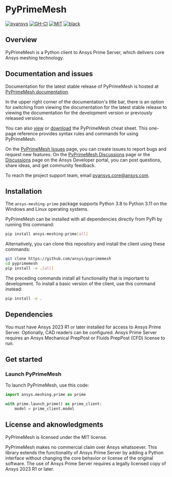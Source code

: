 # PyPrimeMesh

[![pyansys](https://img.shields.io/badge/Py-Ansys-ffc107.svg?logo=data:image/png;base64,iVBORw0KGgoAAAANSUhEUgAAABAAAAAQCAIAAACQkWg2AAABDklEQVQ4jWNgoDfg5mD8vE7q/3bpVyskbW0sMRUwofHD7Dh5OBkZGBgW7/3W2tZpa2tLQEOyOzeEsfumlK2tbVpaGj4N6jIs1lpsDAwMJ278sveMY2BgCA0NFRISwqkhyQ1q/Nyd3zg4OBgYGNjZ2ePi4rB5loGBhZnhxTLJ/9ulv26Q4uVk1NXV/f///////69du4Zdg78lx//t0v+3S88rFISInD59GqIH2esIJ8G9O2/XVwhjzpw5EAam1xkkBJn/bJX+v1365hxxuCAfH9+3b9/+////48cPuNehNsS7cDEzMTAwMMzb+Q2u4dOnT2vWrMHu9ZtzxP9vl/69RVpCkBlZ3N7enoDXBwEAAA+YYitOilMVAAAAAElFTkSuQmCC)](https://docs.pyansys.com/)
[![GH-CI](https://github.com/ansys/pyprimemesh/actions/workflows/ci_cd.yml/badge.svg)](https://github.com/ansys/pyprimemesh/actions/workflows/ci_cd.yml)
[![MIT](https://img.shields.io/badge/License-MIT-yellow.svg)](https://opensource.org/licenses/MIT)
[![black](https://img.shields.io/badge/code%20style-black-000000.svg?style=flat)](https://github.com/psf/black)

## Overview

PyPrimeMesh is a Python client to Ansys Prime Server, which
delivers core Ansys meshing technology.

## Documentation and issues

Documentation for the latest stable release of PyPrimeMesh is hosted at
[PyPrimeMesh documentation](https://prime.docs.pyansys.com/version/stable/).

In the upper right corner of the documentation's title bar, there is an option
for switching from viewing the documentation for the latest stable release
to viewing the documentation for the development version or previously
released versions.

You can also [view](https://cheatsheets.docs.pyansys.com/pyprimemesh_cheat_sheet.png) or
[download](https://cheatsheets.docs.pyansys.com/pyprimemesh_cheat_sheet.pdf) the
PyPrimeMesh cheat sheet. This one-page reference provides syntax rules and commands
for using PyPrimeMesh.

On the [PyPrimeMesh Issues](https://github.com/ansys/pyprimemesh/issues) page,
you can create issues to report bugs and request new features. On the
[PyPrimeMesh Discussions](https://github.com/ansys/pyprimemesh/discussions) page or the
[Discussions](https://discuss.ansys.com/) page on the Ansys Developer portal,
you can post questions, share ideas, and get community feedback. 

To reach the project support team, email [pyansys.core@ansys.com](mailtto:pyansys.core@ansys.com).

## Installation

The `ansys-meshing-prime` package supports Python 3.8 to Python 3.11 on the Windows and Linux
operating systems.


PyPrimeMesh can be installed with all dependencies directly from PyPi by running
this command:

```bash
pip install ansys-meshing-prime[all]
```

Alternatively, you can clone this repository and install the client using
these commands:

```bash
git clone https://github.com/ansys/pyprimemesh
cd pyprimemesh
pip install -e .[all]
```

The preceding commands install all functionality that is important to development.
To install a basic version of the client, use this command instead:

```bash
pip install -e .
```

## Dependencies

You must have Ansys 2023 R1 or later installed for access to Ansys Prime Server.
Optionally, CAD readers can be configured. Ansys Prime Server requires
an Ansys Mechanical PrepPost or Fluids PrepPost (CFD) license to run.

## Get started

### Launch PyPrimeMesh

To launch PyPrimeMesh, use this code:

```python
import ansys.meshing.prime as prime

with prime.launch_prime() as prime_client:
    model = prime_client.model
```

## License and aknowledgments

PyPrimeMesh is licensed under the MIT license.

PyPrimeMesh makes no commercial claim over Ansys whatsoever. This library extends the functionality of
Ansys Prime Server by adding a Python interface without changing the core behavior or license
of the original software. The use of Ansys Prime Server requires a legally licensed copy of Ansys
2023 R1 or later.
